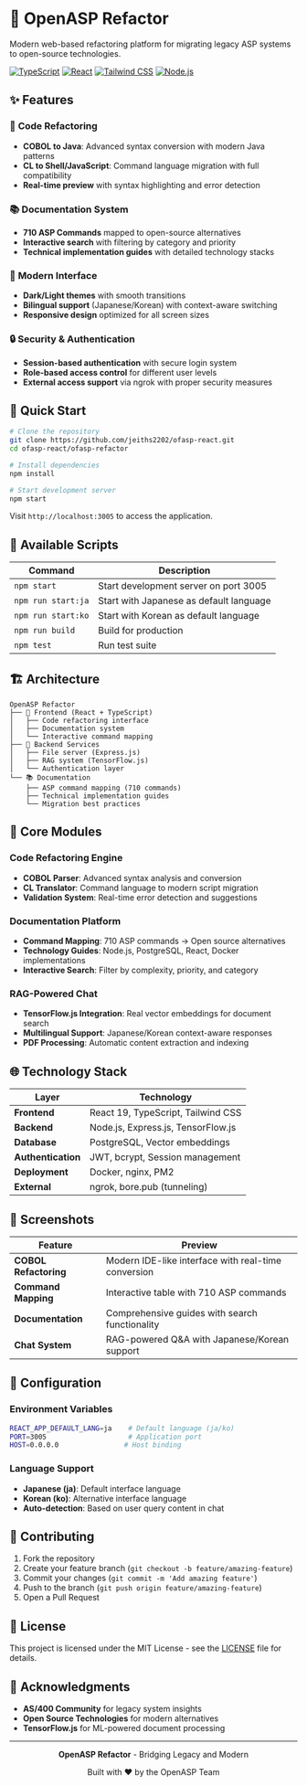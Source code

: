 # 🚀 OpenASP Refactor

Modern web-based refactoring platform for migrating legacy ASP systems to open-source technologies.

[![TypeScript](https://img.shields.io/badge/TypeScript-007ACC?style=flat&logo=typescript&logoColor=white)](https://www.typescriptlang.org/)
[![React](https://img.shields.io/badge/React-20232A?style=flat&logo=react&logoColor=61DAFB)](https://reactjs.org/)
[![Tailwind CSS](https://img.shields.io/badge/Tailwind_CSS-38B2AC?style=flat&logo=tailwind-css&logoColor=white)](https://tailwindcss.com/)
[![Node.js](https://img.shields.io/badge/Node.js-43853D?style=flat&logo=node.js&logoColor=white)](https://nodejs.org/)

## ✨ Features

### 🔄 **Code Refactoring**
- **COBOL to Java**: Advanced syntax conversion with modern Java patterns
- **CL to Shell/JavaScript**: Command language migration with full compatibility
- **Real-time preview** with syntax highlighting and error detection

### 📚 **Documentation System**
- **710 ASP Commands** mapped to open-source alternatives
- **Interactive search** with filtering by category and priority
- **Technical implementation guides** with detailed technology stacks

### 🎨 **Modern Interface**
- **Dark/Light themes** with smooth transitions
- **Bilingual support** (Japanese/Korean) with context-aware switching
- **Responsive design** optimized for all screen sizes

### 🔒 **Security & Authentication**
- **Session-based authentication** with secure login system
- **Role-based access control** for different user levels
- **External access support** via ngrok with proper security measures

## 🚀 Quick Start

```bash
# Clone the repository
git clone https://github.com/jeiths2202/ofasp-react.git
cd ofasp-react/ofasp-refactor

# Install dependencies
npm install

# Start development server
npm start
```

Visit `http://localhost:3005` to access the application.

## 📖 Available Scripts

| Command | Description |
|---------|-------------|
| `npm start` | Start development server on port 3005 |
| `npm run start:ja` | Start with Japanese as default language |
| `npm run start:ko` | Start with Korean as default language |
| `npm run build` | Build for production |
| `npm test` | Run test suite |

## 🏗️ Architecture

```
OpenASP Refactor
├── 🎨 Frontend (React + TypeScript)
│   ├── Code refactoring interface
│   ├── Documentation system
│   └── Interactive command mapping
├── 🔧 Backend Services
│   ├── File server (Express.js)
│   ├── RAG system (TensorFlow.js)
│   └── Authentication layer
└── 📚 Documentation
    ├── ASP command mapping (710 commands)
    ├── Technical implementation guides
    └── Migration best practices
```

## 🎯 Core Modules

### Code Refactoring Engine
- **COBOL Parser**: Advanced syntax analysis and conversion
- **CL Translator**: Command language to modern script migration
- **Validation System**: Real-time error detection and suggestions

### Documentation Platform
- **Command Mapping**: 710 ASP commands → Open source alternatives
- **Technology Guides**: Node.js, PostgreSQL, React, Docker implementations
- **Interactive Search**: Filter by complexity, priority, and category

### RAG-Powered Chat
- **TensorFlow.js Integration**: Real vector embeddings for document search
- **Multilingual Support**: Japanese/Korean context-aware responses
- **PDF Processing**: Automatic content extraction and indexing

## 🌐 Technology Stack

| Layer | Technology |
|-------|------------|
| **Frontend** | React 19, TypeScript, Tailwind CSS |
| **Backend** | Node.js, Express.js, TensorFlow.js |
| **Database** | PostgreSQL, Vector embeddings |
| **Authentication** | JWT, bcrypt, Session management |
| **Deployment** | Docker, nginx, PM2 |
| **External** | ngrok, bore.pub (tunneling) |

## 📱 Screenshots

| Feature | Preview |
|---------|---------|
| **COBOL Refactoring** | Modern IDE-like interface with real-time conversion |
| **Command Mapping** | Interactive table with 710 ASP commands |
| **Documentation** | Comprehensive guides with search functionality |
| **Chat System** | RAG-powered Q&A with Japanese/Korean support |

## 🔧 Configuration

### Environment Variables
```bash
REACT_APP_DEFAULT_LANG=ja    # Default language (ja/ko)
PORT=3005                    # Application port
HOST=0.0.0.0                # Host binding
```

### Language Support
- **Japanese (ja)**: Default interface language
- **Korean (ko)**: Alternative interface language
- **Auto-detection**: Based on user query content in chat

## 🤝 Contributing

1. Fork the repository
2. Create your feature branch (`git checkout -b feature/amazing-feature`)
3. Commit your changes (`git commit -m 'Add amazing feature'`)
4. Push to the branch (`git push origin feature/amazing-feature`)
5. Open a Pull Request

## 📄 License

This project is licensed under the MIT License - see the [LICENSE](LICENSE) file for details.

## 🙏 Acknowledgments

- **AS/400 Community** for legacy system insights
- **Open Source Technologies** for modern alternatives
- **TensorFlow.js** for ML-powered document processing

---

<div align="center">

**OpenASP Refactor** - Bridging Legacy and Modern

Built with ❤️ by the OpenASP Team

</div>